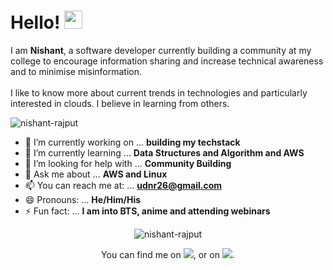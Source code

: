 

<h1>Hello! <img src="https://github.com/sciencepal/sciencepal/blob/master/assets/Hi.gif" width="29px"> </h1>
<p>
  I am <b>Nishant</b>, a software developer currently building a community at my college to encourage information sharing and increase technical awareness and to minimise misinformation. <br><br>I like to know more about current trends in technologies and particularly interested in clouds. I believe in learning from others.
  
  
</p>
<p align="left"> <img src="https://komarev.com/ghpvc/?username=nishant-rajput" alt="nishant-rajput" /> </p>

- 🔭 I’m currently working on ... **building my techstack**
- 🌱 I’m currently learning ...  **Data Structures and Algorithm  and AWS**
- 🤔 I’m looking for help with ... **Community Building**
- 💬 Ask me about ... **AWS and Linux**
- 📫 You can reach me at: ... **udnr26@gmail.com**
- 😄 Pronouns: ... **He/Him/His**
- ⚡ Fun fact: ... **I am into BTS, anime and attending webinars**








<!--<p align="center"><img  src="https://github-readme-stats.vercel.app/api/top-langs/?username=nishant-rajput&layout=compact&hide=html" alt="nishant-rajput" /></p>
-->
<p align="center"> <img src="https://github-readme-stats.vercel.app/api?username=nishant-rajput&show_icons=true" alt="nishant-rajput" /> </p>



<p align="center">You can find me on <a href="https://twitter.com/rt_nishant"><img src="http://i.imgur.com/wWzX9uB.png"></img></a>, or on <a href="https://www.linkedin.com/in/nishant-rajput/"><img src="https://raw.githubusercontent.com/MartinHeinz/MartinHeinz/master/linkedin-3-16.png"></img></a>.</p>
